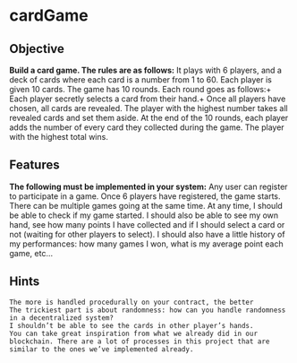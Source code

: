 # cardGame
## Objective
**Build a card game. The rules are as follows:**
    It plays with 6 players, and a deck of cards where each card is a number from 1 to 60.
    Each player is given 10 cards.
    The game has 10 rounds. Each round goes as follows:+  Each player secretly selects a card from their hand.+ Once all players have chosen, all cards are revealed. The player with the highest number takes all revealed cards and set them aside. At the end of the 10 rounds, each player adds the number of every card they collected during the game. The player with the highest total wins.

## Features
**The following must be implemented in your system:**
    Any user can register to participate in a game. Once 6 players have registered, the game starts.
    There can be multiple games going at the same time.
    At any time, I should be able to check if my game started.
    I should also be able to see my own hand, see how many points I have collected and if
    I should select a card or not (waiting for other players to select).
    I should also have a little history of my performances: how many games I won, what is my average point each game, etc…

## Hints
    The more is handled procedurally on your contract, the better
    The trickiest part is about randomness: how can you handle randomness in a decentralized system?
    I shouldn’t be able to see the cards in other player’s hands.
    You can take great inspiration from what we already did in our blockchain. There are a lot of processes in this project that are similar to the ones we’ve implemented already. 
